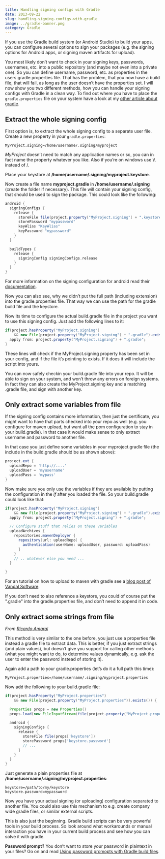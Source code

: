 ```yaml
---
title: Handling signing configs with Gradle
date: 2013-09-22
slug: handling-signing-configs-with-gradle
image: ../gradle-banner.png
category: Gradle
---
```


If you use the Gradle build system (or Android Studio) to build your apps, you can
configure several options to sign your packages (e.g. the signing options for Android
apps, or signing maven artifacts for upload).

You most likely don’t want to check in your signing keys, passwords, usernames,
etc. into a public repository (and maybe not even into a private one). So you can
define username, password, etc. as properties in the users gradle.properties file.
That has the problem, that you now have a build file, that will fail, as long as
the user doesn’t have the properties set. I will now show you two different methods,
how you can handle your signing configs with Gradle in a clean way. To find out
where you have to place the `gradle.properties` file on your system have a look at
my [other article about gradle](/speed-up-gradle).

Extract the whole signing config
--------------------------------

First option is, to extract the whole signing config to a separate user file.
Create a new property in your `gradle.properties`:

```-
MyProject.signing=/home/username/.signing/myproject
```

*MyProject* doesn’t need to match any application names or so, you can in fact name
the property whatever you like. Also if you’re on windows use \\\\ instead of /.

Place your keystore at **/home/username/.signing/myproject.keystore**.

Now create a file name **myproject.gradle** in **/home/username/.signing** (create the folder
	if necessary). This file will contain your signing config, that should be used to
	sign the package. This could look like the following:

```groovy
android {
  signingConfigs {
    release {
      storeFile file(project.property("MyProject.signing") + ".keystore")
      storePassword "mypassword"
      keyAlias "KeyAlias"
      keyPassword "mypassword"
    }
  }

  buildTypes {
    release {
      signingConfig signingConfigs.release
    }
  }
}
```

For more information on the signing configuration for android read their
[documentation](http://tools.android.com/tech-docs/new-build-system/user-guide#TOC-Signing-Configurations).

Now you can also see, why we didn’t put the full path (including extension) into
the gradle.properties file. That way we can use the path for the gradle build file
and the keystore.

Now its time to configure the actual build.gradle file in the project you want to
use this signing config. Just add the following lines to it:

```groovy
if(project.hasProperty("MyProject.signing")
    && new File(project.property("MyProject.signing") + ".gradle").exists()) {
  apply from: project.property("MyProject.signing") + ".gradle";
}
```

These lines will check if the MyProject.signing property has been set in your config,
and if the file it’s pointing to exists. If it does it will include the script into yours.

You can now safely checkin your build.gradle file into your repo. It will be able to sign
on your system, and won’t throw any errors on foreign systems. In fact they can also
create the MyProject.signing key and a matching .gradle file, and sign with another key.

Only extract some variables from file
-------------------------------------

If the signing config contains more information, then just the certificate, you might
want to have that parts checked into your repo as well (e.g. you configure for
maven upload, but want all the pom configuration to stay in your build.gradle).
In that case it would make sense to only extract username and password to another file.

In that case you just define some variables in your myproject.gradle file (the
include in the build.gradle should be as shown above):

```groovy
project.ext {
  uploadRepo = 'http://....'
  uploadUser = 'myusername'
  uploadPass = 'mypass'
}
```

Now make sure you only use the variables if they are available by putting the
configuration in the *if* after you loaded the file. So your build.gradle
could look like that:

```groovy
if(project.hasProperty("MyProject.signing")
    && new File(project.property("MyProject.signing") + ".gradle").exists()) {
  apply from: project.property("MyProject.signing") + ".gradle";

  // Configure stuff that relies on these variables
  uploadArchives {
    repositories.mavenDeployer {
      repository(url: uploadRepo) {
        authentication(userName: uploadUser, password: uploadPass)
      }
    }
    // .. whatever else you need ...
  }

}
```

For an tutorial on how to upload to maven with gradle see a
[blog post of Vandal Software](http://www.vandalsoftware.com/post/52468430435/publishing-an-android-library-aar-to-a-maven).

If you don’t need to also reference a keystore, you could of course put the
".gradle" into the gradle.properties file, and don’t need to append it in code.

Only extract some strings from file
----------------------------------

*From [Ricardo Amaral](https://ricardoamaral.net/)*

This method is very similar to the one before, you just use a properties file instead
a gradle file to extract data. This is better, if you just extract strings (and plain
values), but doesn’t give you support for calling other methods (what you might
want to do, to determine values dynamically, e.g. ask the user to enter the
password instead of storing it).

Again add a path to your gradle.properties (let’s do it a full path this time):

```-
MyProject.properties=/home/username/.signing/myproject.properties
```

Now add the following to your build.gradle file:

```groovy
if(project.hasProperty("MyProject.properties")
    && new File(project.property("MyProject.properties")).exists()) {

  Properties props = new Properties()
  props.load(new FileInputStream(file(project.property("MyProject.properties"))))

  android {
    signingConfigs {
      release {
        storeFile file(props['keystore'])
        storePassword props['keystore.password']
        // ...
      }
    }
  }
}
```

Just generate a plain properties file at **/home/username/.signing/myproject.properties**:

```-
keystore=/path/to/my/keystore
keystore.password=mypassword
```

Now you have your actual signing (or uploading) configuration separated to another
file. You could also use this mechanism to e.g. create company wide gradle files,
or similar external scripts.

This is also just the beginning. Gradle build scripts can be very powerful tools
in your build process. So look around what workarounds or manual interaction you
have in your current build process and see how you can solve it with gradle.

**Password prompt?** You don’t want to store your password in plaintext in your files?
Go on and read [Using password promopts with Gradle build files](/using-password-prompts-with-gradle-build-files).
